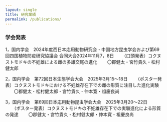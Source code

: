 ```yaml
---
layout: single
title: 研究業績
permalink: /publications/
---
```


### 学会発表
1，国内学会　2024年度西日本応用動物研究会・中国地方昆虫学会および第69回四国植物防疫研究協議会
合同大会2024年11月7，8日
　　（口頭発表）コクヌストモドキの不妊雄による雌の多雄交尾の進化
　　〇郡健太・宮竹貴久・松村健太郎

2，国内学会　第72回日本生態学会大会　2025年3月15～18日
　　（ポスター発表）コクヌストモドキにおける不妊雄存在下での雌の形質に注目した進化実験
　　〇郡健太・松村健太郎・宮竹貴久・仲本寛・祖慶良尚

3，国内学会　第69回日本応用動物昆虫学会大会　2025年3月20～22日
　　（ポスター発表）コクヌストモドキの不妊雄存在下での実験進化による形質の発達
　　〇郡健太・宮竹貴久・松村健太郎・仲本寛・祖慶良尚

